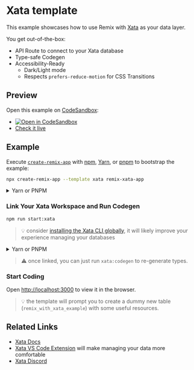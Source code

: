 # Xata template

This example showcases how to use Remix with [Xata](https://xata.io) as your data layer.

You get out-of-the-box:

- API Route to connect to your Xata database
- Type-safe Codegen
- Accessibility-Ready
  - Dark/Light mode
  - Respects `prefers-reduce-motion` for CSS Transitions

## Preview

Open this example on [CodeSandbox](https://codesandbox.com):

- [![Open in CodeSandbox](https://codesandbox.io/static/img/play-codesandbox.svg)](https://codesandbox.io/s/github/remix-run/examples/tree/main/xata)
- [Check it live](https://remix-with-xata.netlify.app)

## Example

Execute [`create-remix-app`](https://github.com/vercel/next.js/tree/canary/packages/create-remix-app) with [npm](https://docs.npmjs.com/cli/init), [Yarn](https://yarnpkg.com/lang/en/docs/cli/create/), or [pnpm](https://pnpm.io) to bootstrap the example:

```sh
npx create-remix-app --template xata remix-xata-app

```

<details>
<summary> Yarn or PNPM</summary>

```sh
yarn create remix-app --template xata remix-xata-app
```

```sh
pnpm create remix-app --template xata remix-xata-app
```

</details>

### Link Your Xata Workspace and Run Codegen

```sh
npm run start:xata
```

> 💡 consider [installing the Xata CLI globally](https://xata.io/docs/cli/getting-started), it will likely improve your experience managing your databases


<details>
<summary> Yarn or PNPM</summary>

```sh
yarn start:xata
```

```sh
pnpm run start:xata
```

</details>

> ⚠️ once linked, you can just run `xata:codegen` to re-generate types.

### Start Coding

Open [http://localhost:3000](http://localhost:3000) to view it in the browser.

> 💡 the template will prompt you to create a dummy new table (`remix_with_xata_example`) with some useful resources.

## Related Links

- [Xata Docs](https://xata.io/docs)
- [Xata VS Code Extension](https://marketplace.visualstudio.com/items?itemName=xata.xata) will make managing your data more comfortable
- [Xata Discord](https://xata.io/discord)
